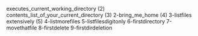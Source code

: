 executes_current_working_directory
(2) contents_list_of_your_current_directory
(3) 2-bring_me_home
(4) 3-listfiles extensively
(5) 4-listmorefiles
5-listfilesdigitonly
6-firstdirectory
7-movethatfile
8-firstdelete
9-firstdirdeletion
